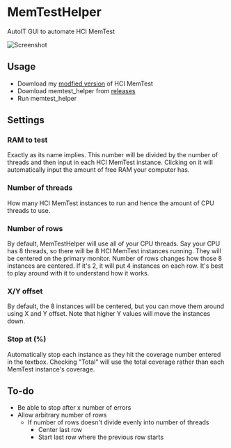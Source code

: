 # MemTestHelper
AutoIT GUI to automate HCI MemTest

![Screenshot](https://github.com/integralfx/MemTestHelper/raw/master/memtest_helper.jpg)

## Usage
* Download my [modfied version](https://github.com/integralfx/MemTestHelper/raw/master/memtest_6.0_no_nag.exe) of HCI MemTest
* Download memtest_helper from [releases](https://github.com/integralfx/MemTestHelper/releases)
* Run memtest_helper

## Settings
### RAM to test
Exactly as its name implies. This number will be divided by the number of threads and then input in each HCI MemTest instance.
Clicking on it will automatically input the amount of free RAM your computer has.

### Number of threads
How many HCI MemTest instances to run and hence the amount of CPU threads to use.

### Number of rows
By default, MemTestHelper will use all of your CPU threads. Say your CPU has 8 threads, so there will be 8 HCI MemTest instances running. They will be centered on the primary monitor. Number of rows changes how those 8 instances are centered. If it's 2, it will put 4 instances on each row. It's best to play around with it to understand how it works.

### X/Y offset
By default, the 8 instances will be centered, but you can move them around using X and Y offset. Note that higher Y values will move the instances down.

### Stop at (%)
Automatically stop each instance as they hit the coverage number entered in the textbox.
Checking "Total" will use the total coverage rather than each MemTest instance's coverage.

## To-do
* Be able to stop after x number of errors
* Allow arbitrary number of rows
  * If number of rows doesn't divide evenly into number of threads
    * Center last row
    * Start last row where the previous row starts
